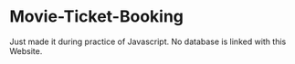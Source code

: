 # Movie-Ticket-Booking
Just made it during practice of Javascript. No database is linked with this Website.
